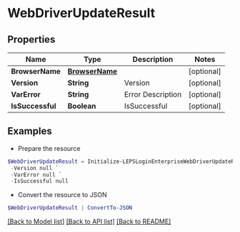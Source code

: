 # WebDriverUpdateResult
## Properties

Name | Type | Description | Notes
------------ | ------------- | ------------- | -------------
**BrowserName** | [**BrowserName**](BrowserName.md) |  | [optional] 
**Version** | **String** | Version | [optional] 
**VarError** | **String** | Error Description | [optional] 
**IsSuccessful** | **Boolean** | IsSuccessful | [optional] 

## Examples

- Prepare the resource
```powershell
$WebDriverUpdateResult = Initialize-LEPSLoginEnterpriseWebDriverUpdateResult  -BrowserName null `
 -Version null `
 -VarError null `
 -IsSuccessful null
```

- Convert the resource to JSON
```powershell
$WebDriverUpdateResult | ConvertTo-JSON
```

[[Back to Model list]](../README.md#documentation-for-models) [[Back to API list]](../README.md#documentation-for-api-endpoints) [[Back to README]](../README.md)


